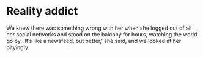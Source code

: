 Reality addict
==============
We knew there was something wrong with her when she logged out of all her social networks and stood on the balcony for hours, watching the world go by. ‘It’s like a newsfeed, but better,’ she said, and we looked at her pityingly.